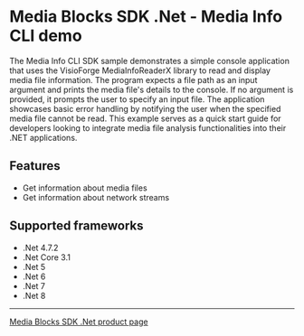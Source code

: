 # Media Blocks SDK .Net - Media Info CLI demo

The Media Info CLI SDK sample demonstrates a simple console application that uses the VisioForge MediaInfoReaderX library to read and display media file information. The program expects a file path as an input argument and prints the media file's details to the console. If no argument is provided, it prompts the user to specify an input file. The application showcases basic error handling by notifying the user when the specified media file cannot be read. This example serves as a quick start guide for developers looking to integrate media file analysis functionalities into their .NET applications.

## Features

- Get information about media files
- Get information about network streams

## Supported frameworks

- .Net 4.7.2
- .Net Core 3.1
- .Net 5
- .Net 6
- .Net 7
- .Net 8

---

[Media Blocks SDK .Net product page](https://www.visioforge.com/media-blocks-sdk)